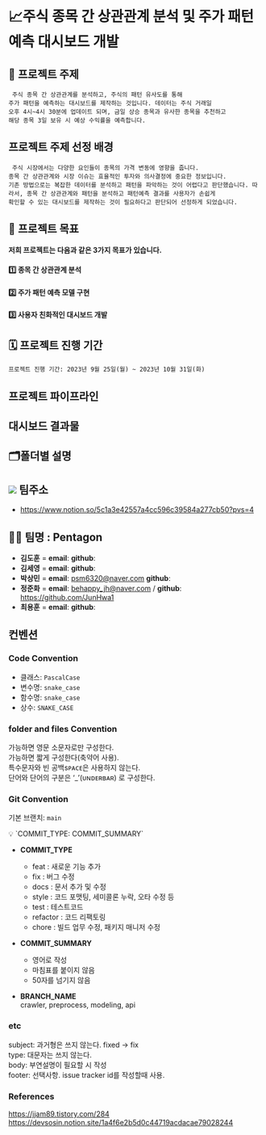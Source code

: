 # 📈주식 종목 간 상관관계 분석 및 주가 패턴 예측 대시보드 개발
 
 ## 📢 프로젝트 주제
     주식 종목 간 상관관계를 분석하고, 주식의 패턴 유사도를 통해 
    주가 패턴을 예측하는 대시보드를 제작하는 것입니다. 데이터는 주식 거래일 
    오후 4시~4시 30분에 업데이트 되며, 금일 상승 종목과 유사한 종목을 추천하고 
    해당 종목 3일 보유 시 예상 수익률을 예측합니다.

## 프로젝트 주제 선정 배경
     주식 시장에서는 다양한 요인들이 종목의 가격 변동에 영향을 줍니다. 
    종목 간 상관관계와 시장 이슈는 효율적인 투자와 의사결정에 중요한 정보입니다. 
    기존 방법으로는 복잡한 데이터를 분석하고 패턴을 파악하는 것이 어렵다고 판단했습니다. 따라서, 종목 간 상관관계와 패턴을 분석하고 패턴예측 결과를 사용자가 손쉽게 
    확인할 수 있는 대시보드를 제작하는 것이 필요하다고 판단되어 선정하게 되었습니다.

## 🎯 프로젝트 목표
**저희 프로젝트는 다음과 같은 3가지 목표가 있습니다.**

#### 1️⃣ 종목 간 상관관계 분석
#### 2️⃣ 주가 패턴 예측 모델 구현
#### 3️⃣ 사용자 친화적인 대시보드 개발

## 🗓️ 프로젝트 진행 기간
    프로젝트 진행 기간: 2023년 9월 25일(월) ~ 2023년 10월 31일(화)

## 프로젝트 파이프라인


## 대시보드 결과물
 

## 🗂️폴더별 설명

## <img src="https://img.shields.io/badge/notion-000000?style=for-the-badge&logo=notion&logoColor=white"> 팀주소
- https://www.notion.so/5c1a3e42557a4cc596c39584a277cb50?pvs=4

## 🤼‍♂️ 팀명 : Pentagon
- **김도훈** = **email**:  **github**: 
- **김세영** = **email**:  **github**:
- **박상민** = **email**: psm6320@naver.com **github**: 
- **정준화** = **email**: behappy_jh@naver.com / **github**: https://github.com/JunHwa1
- **최용훈** = **email**:  **github**: 


## 컨벤션
### Code Convention

- 클래스: `PascalCase`
- 변수명: `snake_case`
- 함수명: `snake_case`
- 상수: `SNAKE_CASE`

### folder and files Convention
가능하면 영문 소문자로만 구성한다.  
가능하면 짧게 구성한다(축약어 사용).  
특수문자와 빈 공백sᴘᴀᴄᴇ은 사용하지 않는다.  
단어와 단어의 구분은 ‘_’(ᴜɴᴅᴇʀʙᴀʀ) 로 구성한다.  

### Git Convention

기본 브랜치: `main`

<aside>
💡 `COMMIT_TYPE: COMMIT_SUMMARY`

</aside>

- **COMMIT_TYPE**
    - feat : 새로운 기능 추가
    - fix : 버그 수정
    - docs : 문서 추가 및 수정
    - style : 코드 포맷팅, 세미콜론 누락, 오타 수정 등
    - test : 테스트코드
    - refactor : 코드 리팩토링
    - chore : 빌드 업무 수정, 패키지 매니저 수정
- **COMMIT_SUMMARY**
    - 영어로 작성
    - 마침표를 붙이지 않음
    - 50자를 넘기지 않음

- **BRANCH_NAME**  
crawler, preprocess, modeling, api  
  
### etc
subject: 과거형은 쓰지 않는다. fixed -> fix  
type: 대문자는 쓰지 않는다.  
body: 부연설명이 필요할 시 작성  
footer: 선택사항. issue tracker id를 작성할때 사용.  

### References
https://jjam89.tistory.com/284  
https://devsosin.notion.site/1a4f6e2b5d0c44719acdacae79028244

